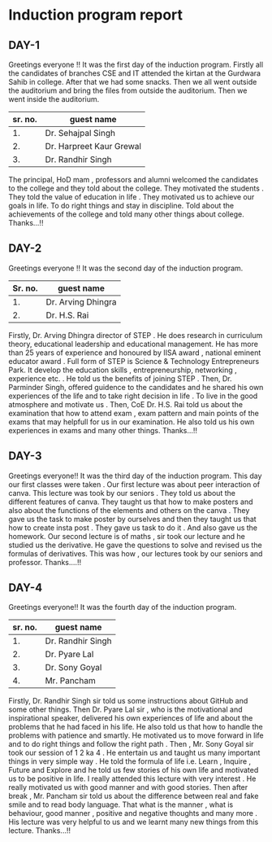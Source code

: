 # Induction program report 
## DAY-1 
Greetings everyone !! It was the first day of the induction program. Firstly all the candidates of branches CSE and IT attended the kirtan at the Gurdwara Sahib in college. After that we had some snacks. Then we all went outside the auditorium and bring the files from outside the auditorium. Then we went inside the auditorium. 

| sr. no. | guest name | 
| -------- | -------- | 
| 1. | Dr. Sehajpal Singh | 
| 2. | Dr. Harpreet Kaur Grewal |
| 3. | Dr. Randhir Singh | 

The principal, HoD mam , professors and alumni welcomed the candidates to the college and they told about the college. They motivated the students . They told the value of education in life . They motivated us to achieve our goals in life. To do right things and stay in discipline. Told about the achievements of the college and told many other things about college. 
Thanks...!!

## DAY-2 
Greetings everyone !! It was the second day of the induction program.

| Sr. no. | guest name | 
| -------- | ------- |
| 1. | Dr. Arving Dhingra |
| 2. | Dr. H.S. Rai | 

Firstly, Dr. Arving Dhingra director of STEP . He does research in curriculum theory, educational leadership and educational management. He has more than 25 years of experience and honoured by IISA award , national eminent educator award . Full form of STEP is Science & Technology Entrepreneurs Park. It develop the education skills , entrepreneurship, networking , experience etc. . He told us the benefits of joining STEP . Then, Dr. Parminder Singh, offered guidence to the candidates and he shared his own experiences of the life and to take right decision in life . To live in the good atmosphere and motivate us . Then, CoE Dr. H.S. Rai told us about the examination that how to attend exam , exam pattern and main points of the exams that may helpfull for us in our examination. He also told us his own experiences in exams and many other things. 
Thanks...!!

## DAY-3 

Greetings everyone!! It was the third day of the induction program. This day our first classes were taken . Our first lecture was about peer interaction of canva. This lecture was took by our seniors . They told us about the different features of canva. They taught us that how to make posters and also about the functions of the elements and others on the canva . They gave us the task to make poster by ourselves and then they taught us that how to create insta post . They gave us task to do it . And also gave us the homework. Our second lecture is of maths , sir took our lecture and he studied us the derivative. He gave the questions to solve and revised us the formulas of derivatives. This was how , our lectures took by our seniors and professor. 
Thanks....!!

## DAY-4 

Greetings everyone!! It was the fourth day of the induction program.

| sr. no. | guest name | 
| -------- | -------- |
| 1. | Dr. Randhir Singh | 
| 2. | Dr. Pyare Lal | 
| 3. | Dr. Sony Goyal | 
| 4. | Mr. Pancham | 

Firstly, Dr. Randhir Singh sir told us some instructions about GitHub and some other things. Then Dr. Pyare Lal sir , who is the motivational and inspirational speaker, delivered his own experiences of life and about the problems that he had faced in his life. He also told us that how to handle the problems with patience and smartly. He motivated us to move forward in life and to do right things and follow the right path . Then , Mr. Sony Goyal sir took our session of 1 2 ka 4 . He entertain us and taught us many important things in very simple way . He told the formula of life i.e. Learn , Inquire  , Future and Explore and he told us few stories of his own life and motivated us to be positive in life. I really attended this lecture with very interest . He really motivated us with good manner and with good stories. Then after break , Mr. Pancham sir told us about the difference between real and fake smile and to read body language. That what is the manner , what is behaviour, good manner , positive and negative thoughts and many more . His lecture was very helpful to us and we learnt many new things from this lecture.
Thanks...!!
